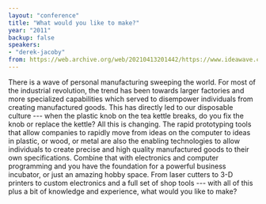 ```yaml
---
layout: "conference"
title: "What would you like to make?"
year: "2011"
backup: false
speakers:
- "derek-jacoby"
from: https://web.archive.org/web/20210413201442/https://www.ideawave.ca/2011-conference/what-would-you-like-to-make
---
```


There is a wave of personal manufacturing sweeping the world. For most of the
industrial revolution, the trend has been towards larger factories and more
specialized capabilities which served to disempower individuals from creating
manufactured goods. This has directly led to our disposable culture --- when the
plastic knob on the tea kettle breaks, do you fix the knob or replace the
kettle? All this is changing. The rapid prototyping tools that allow companies
to rapidly move from ideas on the computer to ideas in plastic, or wood, or
metal are also the enabling technologies to allow individuals to create
precise and high quality manufactured goods to their own specifications.
Combine that with electronics and computer programming and you have the
foundation for a powerful business incubator, or just an amazing hobby space.
From laser cutters to 3-D printers to custom electronics and a full set of
shop tools --- with all of this plus a bit of knowledge and experience, what
would you like to make?

